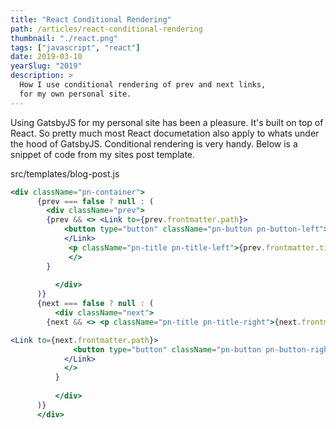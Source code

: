 ```yaml
---
title: "React Conditional Rendering"
path: /articles/react-conditional-rendering
thumbnail: "./react.png"
tags: ["javascript", "react"]
date: 2019-03-10
yearSlug: "2019"
description: >
  How I use conditional rendering of prev and next links,
  for my own personal site. 
---
```


Using GatsbyJS for my personal site has been a pleasure. It's built on top of
React. So pretty much most React documetation also apply to whats under the
hood of GatsbyJS. Conditional rendering is very handy. Below is a snippet of
code from my sites post template.

<div class="filename">src/templates/blog-post.js</div>

```jsx
<div className="pn-container">
      {prev === false ? null : (
        <div className="prev">
        {prev && <> <Link to={prev.frontmatter.path}>
            <button type="button" className="pn-button pn-button-left">&laquo;</button>
            </Link>
             <p className="pn-title pn-title-left">{prev.frontmatter.title}</p>
             </>
        }
        
          </div>
      )}
      {next === false ? null : (
          <div className="next">
        {next && <> <p className="pn-title pn-title-right">{next.frontmatter.title}</p>

<Link to={next.frontmatter.path}>
              <button type="button" className="pn-button pn-button-right">&raquo;</button>
            </Link>
            </>
          }
           
          </div>
      )}
      </div>
```
